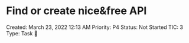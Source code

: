 # Find or create nice&free API

Created: March 23, 2022 12:13 AM
Priority: P4
Status: Not Started
TIC: 3
Type: Task 🔨